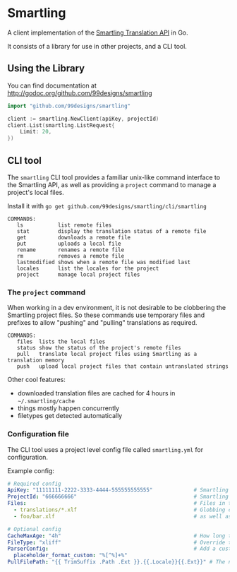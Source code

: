 # Smartling

A client implementation of the [Smartling Translation API](https://docs.smartling.com/display/docs/Smartling+Translation+API) in Go.

It consists of a library for use in other projects, and a CLI tool.

## Using the Library

You can find documentation at http://godoc.org/github.com/99designs/smartling

```go
import "github.com/99designs/smartling"

client := smartling.NewClient(apiKey, projectId)
client.List(smartling.ListRequest{
    Limit: 20,
})
```

## CLI tool

The `smartling` CLI tool provides a familiar unix-like command interface to the Smartling API, as well as providing a `project` command to manage a project's local files.

Install it with `go get github.com/99designs/smartling/cli/smartling`


```
COMMANDS:
   ls           list remote files
   stat         display the translation status of a remote file
   get          downloads a remote file
   put          uploads a local file
   rename       renames a remote file
   rm           removes a remote file
   lastmodified shows when a remote file was modified last
   locales      list the locales for the project
   project      manage local project files
```

### The `project` command

When working in a dev environment, it is not desirable to be clobbering the Smartling project files. So these commands use temporary files and prefixes to allow "pushing" and "pulling" translations as required.

```
COMMANDS:
   files  lists the local files
   status show the status of the project's remote files
   pull   translate local project files using Smartling as a translation memory
   push   upload local project files that contain untranslated strings
```

Other cool features:
- downloaded translation files are cached for 4 hours in `~/.smartling/cache`
- things mostly happen concurrently
- filetypes get detected automatically


### Configuration file

The CLI tool uses a project level config file called `smartling.yml` for configuration.

Example config:
```yaml
# Required config
ApiKey: "11111111-2222-3333-4444-555555555555"             # Smartling API Key
ProjectId: "666666666"                                     # Smartling Project Id
Files:                                                     # Files in the project
  - translations/*.xlf                                     # Globbing can be used,
  - foo/bar.xlf                                            # as well as individual files

# Optional config
CacheMaxAge: "4h"                                          # How long to cache translated files for
FileType: "xliff"                                          # Override the detected file type
ParserConfig:                                              # Add a custom configuration
  placeholder_format_custom: "%[^%]+%"
PullFilePath: "{{ TrimSuffix .Path .Ext }}.{{.Locale}}{{.Ext}}" # The naming scheme when pulling files
```
